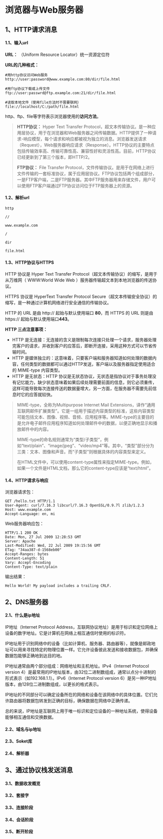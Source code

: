 # 浏览器与Web服务器

## 1、HTTP请求消息

#### 1.1、输入url

**URL：** （Uniform Resource Locator）统一资源定位符

**URL的几种格式：** 

```
#用http协议访问Web服务
http://user:password@www.example.com:80/dir/file.html

#用ftp协议下载或上传文件
ftp://user:passwrd@ftp.example.com:21/dir/file.html

#读取本地文件（使用file方法时不需要联网）
file://localhost/C:/path/file.html
```

http、ftp、file等字符表示浏览器使用的**访问方法**。

> **HTTP协议：** Hyper Text Transfer  Protocol，超文本传输协议。是一种应用层协议，用于在浏览器和Web服务器之间传输数据。HTTP提供了一种请求-响应模型，每个请求和响应都被视为独立的消息。浏览器发送请求（Request），Web服务器响应请求（Response）。HTTP协议的主要特点包括传输效率高、传输可靠性高、兼容性好和灵活性高。目前，HTTP协议已经更新到了第三个版本，即HTTP/2。
>
> **FTP协议：** File Transfer  Protocol，文件传输协议。是用于在网络上进行文件传输的一套标准协议，属于应用层协议。FTP协议包括两个组成部分，一是FTP客户端，二是FTP服务器。其中FTP服务器用来存储文件，用户可以使用FTP客户端通过FTP协议访问位于FTP服务器上的资源。

#### 1.2、解析url

`http` 

`//` 

`www.example.com` 

`/`

`dir`

`file.html`

#### 1.3、HTTP协议与HTTPS

HTTP 协议是 Hyper Text Transfer Protocol（超文本传输协议）的缩写，是用于从万维网（ WWW:World Wide Web ）服务器传输超文本到本地浏览器的传送协议。

HTTPS 协议是 HyperText Transfer Protocol Secure（超文本传输安全协议）的缩写，是一种通过计算机网络进行安全通信的传输协议。

HTTP 的 URL 是由 http:// 起始与默认使用端口 **80**，而 HTTPS 的 URL 则是由 https:// 起始与默认使用端口**443**。

**HTTP 三点注意事项：**

- HTTP 是无连接：无连接的含义是限制每次连接只处理一个请求，服务器处理完客户的请求，并收到客户的应答后，即断开连接，采用这种方式可以节省传输时间。
- HTTP 是媒体独立的：这意味着，只要客户端和服务器知道如何处理的数据内容，任何类型的数据都可以通过HTTP发送，客户端以及服务器指定使用适合的 MIME-type 内容类型。
- HTTP 是无状态：HTTP 协议是无状态协议，无状态是指协议对于事务处理没有记忆能力，缺少状态意味着如果后续处理需要前面的信息，则它必须重传，这样可能导致每次连接传送的数据量增大，另一方面，在服务器不需要先前信息时它的应答就较快。

> MIME-type，全称为Multipurpose Internet Mail  Extensions，译作“通用互联网邮件扩展类型”。它是一组用于描述内容类型的标准，这些内容类型可能包括文本、图像、视频、音频、应用程序等。MIME-type的主要目的是允许电子邮件应用程序知道如何处理邮件中的数据，以便正确地显示和播放邮件中的内容。
>
> MIME-type的命名规则通常为“类型/子类型”，例如“text/plain”、“image/jpeg”、“video/mp4”等。其中，“类型”部分分为三类：文本、图像和声音。而“子类型”则根据具体的内容类型来定义。
>
> 在HTML文件中，可以使用content-type属性来指定MIME-type。例如，如果一个文件是HTML文档，那么它的content-type应该是“text/html”。

#### 1.4、HTTP请求与响应

浏览器请求包：

```http
GET /hello.txt HTTP/1.1
User-Agent: curl/7.16.3 libcurl/7.16.3 OpenSSL/0.9.7l zlib/1.2.3
Host: www.example.com
Accept-Language: en, mi
```

Web服务器响应包：

```http
HTTP/1.1 200 OK
Date: Mon, 27 Jul 2009 12:28:53 GMT
Server: Apache
Last-Modified: Wed, 22 Jul 2009 19:15:56 GMT
ETag: "34aa387-d-1568eb00"
Accept-Ranges: bytes
Content-Length: 51
Vary: Accept-Encoding
Content-Type: text/plain
```

输出结果：

```
Hello World! My payload includes a trailing CRLF.
```

## 2、DNS服务器

#### 2.1、什么是ip地址

IP地址（Internet Protocol Address，互联网协议地址）是用于标识和定位网络上设备的数字地址。它是计算机在网络上相互通信时使用的标识符。

IP地址用于识别网络中的设备（比如计算机、服务器、路由器等），就像是邮政地址可以用来寻找特定的物理位置一样。它允许设备彼此发送和接收数据包，并确保数据包能够正确地到达目的地。

IP地址通常由两个部分组成：网络地址和主机地址。IPv4（Internet Protocol version 4）是最常用的IP地址版本，由32位二进制数组成，通常以点分十进制的形式表示（如192.168.1.1）。IPv6（Internet Protocol version 6）是另一种IP地址版本，由128位二进制数组成，以更长的格式表示。

IP地址的不同部分可以确定设备所在的网络和设备在该网络中的具体位置。它们允许路由器将数据包转发到正确的目标，确保数据在网络中正确传递。

总的来说，IP地址是互联网上用于唯一标识和定位设备的一种地址系统，使得设备能够相互通信和交换数据。

#### 2.2、域名与ip地址

#### 2.3、Soket库

#### 2.4、解析器

## 3、通过协议栈发送消息

#### 3.1、数据收发概览

#### 3.2、套接字

#### 3.3、连接阶段

#### 3.4、会话阶段

#### 3.5、断开阶段
